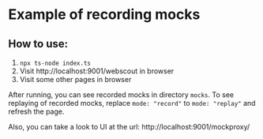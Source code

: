 # Example of recording mocks

## How to use:

1. `npx ts-node index.ts`
2. Visit http://localhost:9001/webscout in browser
3. Visit some other pages in browser

After running, you can see recorded mocks in directory `mocks`.
To see replaying of recorded mocks, replace `mode: "record"` to `mode: "replay"` and refresh the page.

Also, you can take a look to UI at the url: http://localhost:9001/mockproxy/
